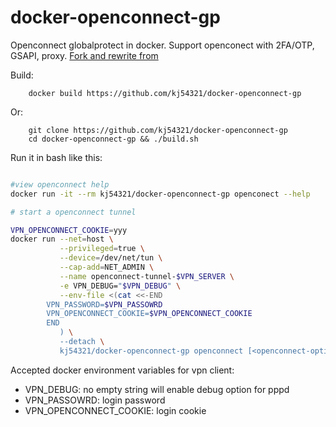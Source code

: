 # docker-openconnect-gp 

Openconnect globalprotect in docker. Support openconect with 2FA/OTP, GSAPI, proxy.
[Fork and rewrite from](https://github.com/gzm55/docker-vpn-client)

Build:
```
    docker build https://github.com/kj54321/docker-openconnect-gp
```
Or:
```
    git clone https://github.com/kj54321/docker-openconnect-gp
    cd docker-openconnect-gp && ./build.sh
```

Run it in bash like this:

```Bash

#view openconnect help
docker run -it --rm kj54321/docker-openconnect-gp openconect --help

# start a openconnect tunnel

VPN_OPENCONNECT_COOKIE=yyy
docker run --net=host \
           --privileged=true \
           --device=/dev/net/tun \
           --cap-add=NET_ADMIN \
           --name openconnect-tunnel-$VPN_SERVER \
           -e VPN_DEBUG="$VPN_DEBUG" \
           --env-file <(cat <<-END
		VPN_PASSWORD=$VPN_PASSOWRD
		VPN_OPENCONNECT_COOKIE=$VPN_OPENCONNECT_COOKIE
		END
           ) \
           --detach \
           kj54321/docker-openconnect-gp openconnect [<openconnect-options>] <server-domain-or-ip>
```

Accepted docker environment variables for vpn client:

* VPN_DEBUG: no empty string will enable debug option for pppd
* VPN_PASSOWRD: login password
* VPN_OPENCONNECT_COOKIE: login cookie
